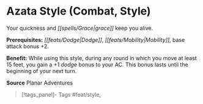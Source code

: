 ﻿---
cssclass: [feats]

---
# Azata Style (Combat, Style)

Your quickness and _[[spells/Grace|grace]]_ keep you alive.

**Prerequisites:** _[[feats/Dodge|Dodge]]_, _[[feats/Mobility|Mobility]]_, base attack bonus +2.

**Benefit:** While using this style, during any round in which you move at least 15 feet, you gain a +1 _dodge_ bonus to your AC. This bonus lasts until the beginning of your next turn.

**Source** Planar Adventures
>[!tags_panel]- Tags
> #feat/style, 